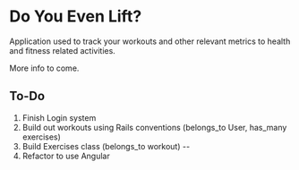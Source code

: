 # Do You Even Lift?

Application used to track your workouts and other relevant metrics to health and fitness related activities.

More info to come.


## To-Do
1. Finish Login system
2. Build out workouts using Rails conventions (belongs_to User, has_many exercises)
3. Build Exercises class (belongs_to workout)
--
4. Refactor to use Angular
